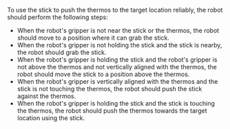 To use the stick to push the thermos to the target location reliably, the robot should perform the following steps:

- When the robot's gripper is not near the stick or the thermos, the robot should move to a position where it can grab the stick.
- When the robot's gripper is not holding the stick and the stick is nearby, the robot should grab the stick.
- When the robot's gripper is holding the stick and the robot's gripper is not above the thermos and not vertically aligned with the thermos, the robot should move the stick to a position above the thermos.
- When the robot's gripper is vertically aligned with the thermos and the stick is not touching the thermos, the robot should push the stick against the thermos.
- When the robot's gripper is holding the stick and the stick is touching the thermos, the robot should push the thermos towards the target location using the stick.